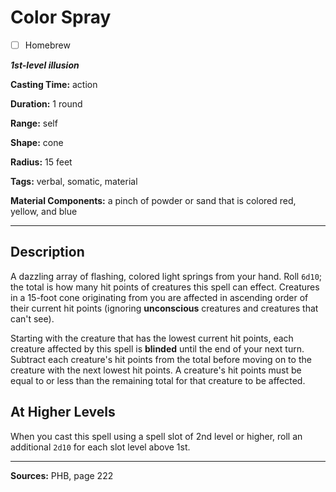 # Color Spray

- [ ] Homebrew

***1st-level illusion***

**Casting Time:** action

**Duration:** 1 round

**Range:** self

**Shape:** cone

**Radius:** 15 feet

**Tags:** verbal, somatic, material

**Material Components:** a pinch of powder or sand that is colored red, yellow, and blue

---

## Description
A dazzling array of flashing, colored light springs from your hand.
Roll `6d10`; the total is how many hit points of creatures this spell can effect.
Creatures in a 15-foot cone originating from you are affected in ascending order of their current hit points (ignoring **unconscious** creatures and creatures that can't see).

Starting with the creature that has the lowest current hit points, each creature affected by this spell is **blinded** until the end of your next turn.
Subtract each creature's hit points from the total before moving on to the creature with the next lowest hit points.
A creature's hit points must be equal to or less than the remaining total for that creature to be affected.

## At Higher Levels
When you cast this spell using a spell slot of 2nd level or higher, roll an additional `2d10` for each slot level above 1st.

---

**Sources:** PHB, page 222
